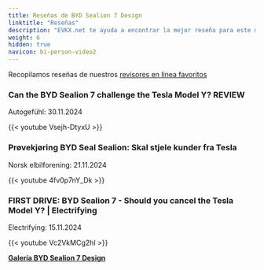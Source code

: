 ```yaml
---
title: Reseñas de BYD Sealion 7 Design
linktitle: "Reseñas"
description: "EVKX.net te ayuda a encontrar la mejor reseña para este modelo."
weight: 6
hidden: true
navicon: bi-person-video2
---
```

Recopilamos reseñas de nuestros [revisores en línea favoritos](../../../../../guides/evreviewers/)

<div class="container text-center shadow p-2 pe-4 mb-5 bg-body-tertiary rounded border">
<h3>Can the BYD Sealion 7 challenge the Tesla Model Y? REVIEW</h3>
<p>Autogefühl: 30.11.2024</p>

{{< youtube Vsejh-DtyxU >}}

</div>
<div class="container text-center shadow p-2 pe-4 mb-5 bg-body-tertiary rounded border">
<h3>Prøvekjøring BYD Seal Sealion: Skal stjele kunder fra Tesla</h3>
<p>Norsk elbilforening: 21.11.2024</p>

{{< youtube 4fv0p7nY_Dk >}}

</div>
<div class="container text-center shadow p-2 pe-4 mb-5 bg-body-tertiary rounded border">
<h3>FIRST DRIVE: BYD Sealion 7 - Should you cancel the Tesla Model Y? | Electrifying</h3>
<p>Electrifying: 15.11.2024</p>

{{< youtube Vc2VkMCg2hI >}}

</div>
<div class="mt-3 mb-3">
<a href="../gallery/" class="text-decoration-none text-black">
<strong><i class="bi-arrow-left"></i>Galería  </strong>
</a>
<a href="../" class="text-decoration-none text-black float-end">
<strong>BYD Sealion 7 Design <i class="bi-arrow-right"></i></strong>
</a>
</div>
